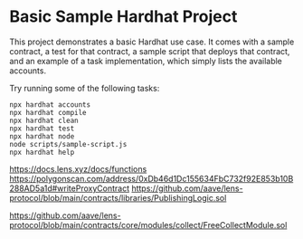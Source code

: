 # Basic Sample Hardhat Project

This project demonstrates a basic Hardhat use case. It comes with a sample contract, a test for that contract, a sample script that deploys that contract, and an example of a task implementation, which simply lists the available accounts.

Try running some of the following tasks:

```shell
npx hardhat accounts
npx hardhat compile
npx hardhat clean
npx hardhat test
npx hardhat node
node scripts/sample-script.js
npx hardhat help
```

https://docs.lens.xyz/docs/functions
https://polygonscan.com/address/0xDb46d1Dc155634FbC732f92E853b10B288AD5a1d#writeProxyContract
https://github.com/aave/lens-protocol/blob/main/contracts/libraries/PublishingLogic.sol

https://github.com/aave/lens-protocol/blob/main/contracts/core/modules/collect/FreeCollectModule.sol
